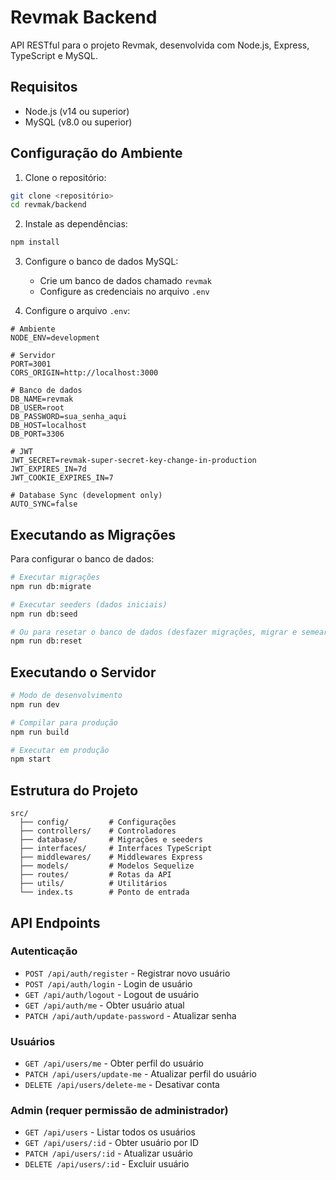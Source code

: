 # Revmak Backend

API RESTful para o projeto Revmak, desenvolvida com Node.js, Express, TypeScript e MySQL.

## Requisitos

- Node.js (v14 ou superior)
- MySQL (v8.0 ou superior)

## Configuração do Ambiente

1. Clone o repositório:
```bash
git clone <repositório>
cd revmak/backend
```

2. Instale as dependências:
```bash
npm install
```

3. Configure o banco de dados MySQL:
   - Crie um banco de dados chamado `revmak`
   - Configure as credenciais no arquivo `.env`

4. Configure o arquivo `.env`:
```
# Ambiente
NODE_ENV=development

# Servidor
PORT=3001
CORS_ORIGIN=http://localhost:3000

# Banco de dados
DB_NAME=revmak
DB_USER=root
DB_PASSWORD=sua_senha_aqui
DB_HOST=localhost
DB_PORT=3306

# JWT
JWT_SECRET=revmak-super-secret-key-change-in-production
JWT_EXPIRES_IN=7d
JWT_COOKIE_EXPIRES_IN=7

# Database Sync (development only)
AUTO_SYNC=false
```

## Executando as Migrações

Para configurar o banco de dados:

```bash
# Executar migrações
npm run db:migrate

# Executar seeders (dados iniciais)
npm run db:seed

# Ou para resetar o banco de dados (desfazer migrações, migrar e semear)
npm run db:reset
```

## Executando o Servidor

```bash
# Modo de desenvolvimento
npm run dev

# Compilar para produção
npm run build

# Executar em produção
npm start
```

## Estrutura do Projeto

```
src/
  ├── config/         # Configurações
  ├── controllers/    # Controladores
  ├── database/       # Migrações e seeders
  ├── interfaces/     # Interfaces TypeScript
  ├── middlewares/    # Middlewares Express
  ├── models/         # Modelos Sequelize
  ├── routes/         # Rotas da API
  ├── utils/          # Utilitários
  └── index.ts        # Ponto de entrada
```

## API Endpoints

### Autenticação
- `POST /api/auth/register` - Registrar novo usuário
- `POST /api/auth/login` - Login de usuário
- `GET /api/auth/logout` - Logout de usuário
- `GET /api/auth/me` - Obter usuário atual
- `PATCH /api/auth/update-password` - Atualizar senha

### Usuários
- `GET /api/users/me` - Obter perfil do usuário
- `PATCH /api/users/update-me` - Atualizar perfil do usuário
- `DELETE /api/users/delete-me` - Desativar conta

### Admin (requer permissão de administrador)
- `GET /api/users` - Listar todos os usuários
- `GET /api/users/:id` - Obter usuário por ID
- `PATCH /api/users/:id` - Atualizar usuário
- `DELETE /api/users/:id` - Excluir usuário 